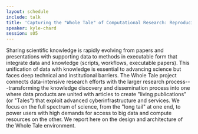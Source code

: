 ```yaml
---
layout: schedule
include: talk
title: 'Capturing the "Whole Tale" of Computational Research: Reproducibility in Computing Environments'
speaker: kyle-chard
session: s05
---
```


Sharing scientific knowledge is rapidly evolving from papers and presentations
with supporting data to methods in executable form that integrate data and
knowledge (scripts, workflows, executable papers). This unification of data
with knowledge is essential to advancing science but faces deep technical and
institutional barriers. The Whole Tale project connects data-intensive research
efforts with the larger research process---transforming the knowledge discovery
and dissemination process into one where data products are united with articles
to create "living publications" (or "Tales") that exploit advanced
cyberinfrastructure and services. We focus on the full spectrum of science, from
the "long tail" at one end, to power users with high demands for access to big
data and compute resources on the other. We report here on the design and
architecture of the Whole Tale environment.
